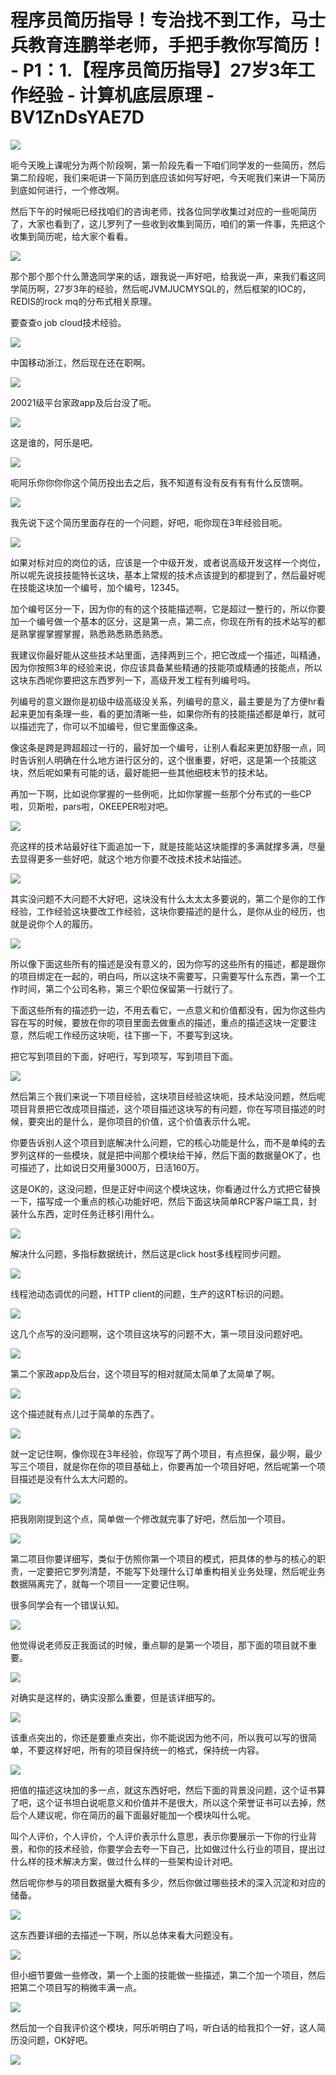 # 程序员简历指导！专治找不到工作，马士兵教育连鹏举老师，手把手教你写简历！ - P1：1.【程序员简历指导】27岁3年工作经验 - 计算机底层原理 - BV1ZnDsYAE7D

![](img/988bd6a2ea0ab7cc455d4135edaf017e_0.png)

呃今天晚上课呢分为两个阶段啊，第一阶段先看一下咱们同学发的一些简历，然后第二阶段呢，我们来呃讲一下简历到底应该如何写好吧，今天呢我们来讲一下简历到底如何进行，一个修改啊。

然后下午的时候呃已经找咱们的咨询老师，找各位同学收集过对应的一些呃简历了，大家也看到了，这儿罗列了一些收到收集到简历，咱们的第一件事，先把这个收集到简历呢，给大家个看看。



![](img/988bd6a2ea0ab7cc455d4135edaf017e_2.png)

那个那个那个什么萧逸同学来的话，跟我说一声好吧，给我说一声，来我们看这同学简历啊，27岁3年的经验，然后呢JVMJUCMYSQL的，然后框架的IOC的，REDIS的rock mq的分布式相关原理。

要查查o job cloud技术经验。

![](img/988bd6a2ea0ab7cc455d4135edaf017e_4.png)

中国移动浙江，然后现在还在职啊。

![](img/988bd6a2ea0ab7cc455d4135edaf017e_6.png)

20021级平台家政app及后台没了呃。

![](img/988bd6a2ea0ab7cc455d4135edaf017e_8.png)

这是谁的，阿乐是吧。

![](img/988bd6a2ea0ab7cc455d4135edaf017e_10.png)

呃阿乐你你你你这个简历投出去之后，我不知道有没有反有有有什么反馈啊。

![](img/988bd6a2ea0ab7cc455d4135edaf017e_12.png)

我先说下这个简历里面存在的一个问题，好吧，呃你现在3年经验目呃。

![](img/988bd6a2ea0ab7cc455d4135edaf017e_14.png)

如果对标对应的岗位的话，应该是一个中级开发，或者说高级开发这样一个岗位，所以呢先说技技能特长这块，基本上常规的技术点该提到的都提到了，然后最好呢在技能这块加一个编号，加个编号，12345。

加个编号区分一下，因为你的有的这个技能描述啊，它是超过一整行的，所以你要加一个编号做一个基本的区分，这是第一点，第二点，你现在所有的技术站写的都是熟掌握掌握掌握，熟悉熟悉熟悉熟悉。

我建议你最好能从这些技术站里面，选择两到三个，把它改成一个描述，叫精通，因为你按照3年的经验来说，你应该具备某些精通的技能项或精通的技能点，所以这块东西呢你要把这东西罗列一下，高级开发工程有列编号吗。

列编号的意义跟你是初级中级高级没关系，列编号的意义，最主要是为了方便hr看起来更加有条理一些，看的更加清晰一些，如果你所有的技能描述都是单行，就可以描述完了，你可以不加编号，但它里面像这条。

像这条是跨是跨超超过一行的，最好加一个编号，让别人看起来更加舒服一点，同时告诉别人明确在什么地方进行区分的，这个很重要，好吧，这是第一个技能这块，然后呢如果有可能的话，最好能把一些其他细枝末节的技术站。

再加一下啊，比如说你掌握的一些例呃，比如你掌握一些那个分布式的一些CP啦，贝斯啦，pars啦，OKEEPER啦对吧。



![](img/988bd6a2ea0ab7cc455d4135edaf017e_16.png)

亮这样的技术站最好往下面追加一下，就是技能站这块能撑的多满就撑多满，尽量去显得更多一些好吧，就这个地方你要不改技术技术站描述。



![](img/988bd6a2ea0ab7cc455d4135edaf017e_18.png)

其实没问题不大问题不大好吧，这块没有什么太太太多要说的，第二个是你的工作经验，工作经验这块要改工作经验，这块你要描述的是什么，是你从业的经历，也就是说你个人的履历。



![](img/988bd6a2ea0ab7cc455d4135edaf017e_20.png)

所以像下面这些所有的描述是没有意义的，因为你写的这些所有的描述，都是跟你的项目绑定在一起的，明白吗，所以这块不需要写，只需要写什么东西，第一个工作时间，第二个公司名称，第三个职位保留第一行就行了。

下面这些所有的描述扔一边，不用去看它，一点意义和价值都没有，因为你这些内容在写的时候，要放在你的项目里面去做重点的描述，重点的描述这块一定要注意，然后呢工作经历这块呃，往下挪一下，不要写到这块。

把它写到项目的下面，好吧行，写到项写，写到项目下面。

![](img/988bd6a2ea0ab7cc455d4135edaf017e_22.png)

然后第三个我们来说一下项目经验，这块项目经验这块呃，技术站没问题，然后呢项目背景把它改成项目描述，这个项目描述这块写的有问题，你在写项目描述的时候，要突出的是什么，是你项目的价值，这个价值表示什么呢。

你要告诉别人这个项目到底解决什么问题，它的核心功能是什么，而不是单纯的去罗列这样的一些模块，就是把中间那个模块给干掉，然后下面的数据量OK了，也可描述了，比如说日交用量3000万，日活160万。

这是OK的，这没问题，但是正好中间这个模块这块，你看通过什么方式把它替换一下，描写成一个重点的核心功能好吧，然后下面这块简单RCP客户端工具，封装什么东西，定时任务迁移引用什么。



![](img/988bd6a2ea0ab7cc455d4135edaf017e_24.png)

解决什么问题，多指标数据统计，然后这是click host多线程同步问题。

![](img/988bd6a2ea0ab7cc455d4135edaf017e_26.png)

线程池动态调优的问题，HTTP client的问题，生产的这RT标识的问题。

![](img/988bd6a2ea0ab7cc455d4135edaf017e_28.png)

这几个点写的没问题啊，这个项目这块写的问题不大，第一项目没问题好吧。

![](img/988bd6a2ea0ab7cc455d4135edaf017e_30.png)

第二个家政app及后台，这个项目写的相对就简太简单了太简单了啊。

![](img/988bd6a2ea0ab7cc455d4135edaf017e_32.png)

这个描述就有点儿过于简单的东西了。

![](img/988bd6a2ea0ab7cc455d4135edaf017e_34.png)

就一定记住啊，像你现在3年经验，你现写了两个项目，有点担保，最少啊，最少写三个项目，就是你在你的项目基础上，你要再加一个项目好吧，然后呢第一个项目描述是没有什么太大问题的。



![](img/988bd6a2ea0ab7cc455d4135edaf017e_36.png)

把我刚刚提到这个点，简单做一个修改就完事了好吧，然后加一个项目。

![](img/988bd6a2ea0ab7cc455d4135edaf017e_38.png)

第二项目你要详细写，类似于仿照你第一个项目的模式，把具体的参与的核心的职责，一定要把它罗列清楚，不能写下处理什么订单重构相关业务处理，然后呢业务数据隔离完了，就每一个项目一一定要记住啊。

很多同学会有一个错误认知。

![](img/988bd6a2ea0ab7cc455d4135edaf017e_40.png)

他觉得说老师反正我面试的时候，重点聊的是第一个项目，那下面的项目就不重要。

![](img/988bd6a2ea0ab7cc455d4135edaf017e_42.png)

对确实是这样的，确实没那么重要，但是该详细写的。

![](img/988bd6a2ea0ab7cc455d4135edaf017e_44.png)

该重点突出的，你还是要重点突出，你不能说因为他不问，所以我可以写的很简单，不要这样好吧，所有的项目保持统一的格式，保持统一内容。



![](img/988bd6a2ea0ab7cc455d4135edaf017e_46.png)

把值的描述这块加的多一点，就这东西好吧，然后下面的背景没问题，这个证书算了吧，这个证书坦白说呃意义和价值并不是很大，所以这个荣誉证书可以去掉，然后个人建议呢，你在简历的最下面最好能加一个模块叫什么呢。

叫个人评价，个人评价，个人评价表示什么意思，表示你要展示一下你的行业背景，和你的技术经验，你要学会去夸一下自己，比如做过什么行业的项目，提出过什么样的技术解决方案，做过什么样的一些架构设计对吧。

然后呢你参与的项目数据量大概有多少，然后你做过哪些技术的深入沉淀和对应的储备。

![](img/988bd6a2ea0ab7cc455d4135edaf017e_48.png)

这东西要详细的去描述一下啊，所以总体来看大问题没有。

![](img/988bd6a2ea0ab7cc455d4135edaf017e_50.png)

但小细节要做一些修改，第一个上面的技能做一些描述，第二个加一个项目，然后把第二个项目写的稍微丰满一点。



![](img/988bd6a2ea0ab7cc455d4135edaf017e_52.png)

然后加一个自我评价这个模块，阿乐听明白了吗，听白话的给我扣个一好，这人简历没问题，OK好吧。

![](img/988bd6a2ea0ab7cc455d4135edaf017e_54.png)
